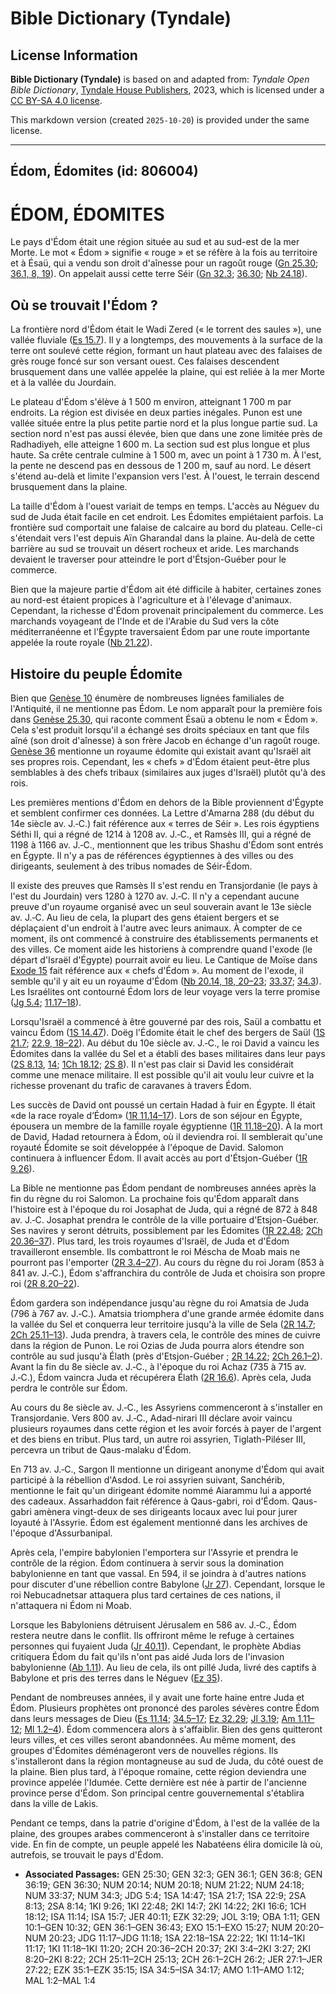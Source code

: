 # Bible Dictionary (Tyndale)

## License Information

**Bible Dictionary (Tyndale)** is based on and adapted from: _Tyndale Open Bible Dictionary_, [Tyndale House Publishers](https://tyndaleopenresources.com/), 2023, which is licensed under a [CC BY-SA 4.0 license](https://creativecommons.org/licenses/by-sa/4.0/legalcode.en).

This markdown version (created `2025-10-20`) is provided under the same license.



--------------------------------

## Édom, Édomites (id: 806004)

ÉDOM, ÉDOMITES
==============

Le pays d'Édom était une région située au sud et au sud\-est de la mer Morte. Le mot « Édom » signifie « rouge » et se réfère à la fois au territoire et à Ésaü, qui a vendu son droit d'aînesse pour un ragoût rouge ([Gn 25\.30](https://ref.ly/Gen25:30); [36\.1, 8, 19](https://ref.ly/Gen36:1,Gen36:8,Gen36:19)). On appelait aussi cette terre Séir ([Gn 32\.3](https://ref.ly/Gen32:3); [36\.30](https://ref.ly/Gen36:30); [Nb 24\.18](https://ref.ly/Num24:18)).

Où se trouvait l'Édom ?
-----------------------

La frontière nord d'Édom était le Wadi Zered (« le torrent des saules »), une vallée fluviale ([Es 15\.7](https://ref.ly/Isa15:7)). Il y a longtemps, des mouvements à la surface de la terre ont soulevé cette région, formant un haut plateau avec des falaises de grès rouge foncé sur son versant ouest. Ces falaises descendent brusquement dans une vallée appelée la plaine, qui est reliée à la mer Morte et à la vallée du Jourdain.

Le plateau d'Édom s'élève à 1 500 m environ, atteignant 1 700 m par endroits. La région est divisée en deux parties inégales. Punon est une vallée située entre la plus petite partie nord et la plus longue partie sud. La section nord n'est pas aussi élevée, bien que dans une zone limitée près de Radhadiyeh, elle atteigne 1 600 m. La section sud est plus longue et plus haute. Sa crête centrale culmine à 1 500 m, avec un point à 1 730 m. À l'est, la pente ne descend pas en dessous de 1 200 m, sauf au nord. Le désert s'étend au\-delà et limite l'expansion vers l'est. À l'ouest, le terrain descend brusquement dans la plaine.

La taille d'Édom à l'ouest variait de temps en temps. L'accès au Néguev du sud de Juda était facile en cet endroit. Les Édomites empiétaient parfois. La frontière sud comportait une falaise de calcaire au bord du plateau. Celle\-ci s'étendait vers l'est depuis Aïn Gharandal dans la plaine. Au\-delà de cette barrière au sud se trouvait un désert rocheux et aride. Les marchands devaient le traverser pour atteindre le port d'Étsjon\-Guéber pour le commerce.

Bien que la majeure partie d'Édom ait été difficile à habiter, certaines zones au nord\-est étaient propices à l'agriculture et à l'élevage d'animaux. Cependant, la richesse d'Édom provenait principalement du commerce. Les marchands voyageant de l'Inde et de l'Arabie du Sud vers la côte méditerranéenne et l'Égypte traversaient Édom par une route importante appelée la route royale ([Nb 21\.22](https://ref.ly/Num21:22)).

Histoire du peuple Édomite
--------------------------

Bien que [Genèse 10](https://ref.ly/Gen10:1-Gen10:32) énumère de nombreuses lignées familiales de l'Antiquité, il ne mentionne pas Édom. Le nom apparaît pour la première fois dans [Genèse 25\.30](https://ref.ly/Gen25:30), qui raconte comment Ésaü a obtenu le nom « Édom ». Cela s'est produit lorsqu'il a échangé ses droits spéciaux en tant que fils aîné (son droit d'aînesse) à son frère Jacob en échange d'un ragoût rouge. [Genèse 36](https://ref.ly/Gen36:1-Gen36:43) mentionne un royaume édomite qui existait avant qu'Israël ait ses propres rois. Cependant, les « chefs » d'Édom étaient peut\-être plus semblables à des chefs tribaux (similaires aux juges d'Israël) plutôt qu'à des rois.

Les premières mentions d'Édom en dehors de la Bible proviennent d'Égypte et semblent confirmer ces données. La Lettre d'Amarna 288 (du début du 14e siècle av. J.‑C.) fait référence aux « terres de Séir ». Les rois égyptiens Séthi II, qui a régné de 1214 à 1208 av. J.‑C., et Ramsès III, qui a régné de 1198 à 1166 av. J.‑C., mentionnent que les tribus Shashu d'Édom sont entrés en Égypte. Il n'y a pas de références égyptiennes à des villes ou des dirigeants, seulement à des tribus nomades de Séir\-Édom.

Il existe des preuves que Ramsès II s'est rendu en Transjordanie (le pays à l'est du Jourdain) vers 1280 à 1270 av. J.‑C. Il n'y a cependant aucune preuve d'un royaume organisé avec un seul souverain avant le 13e siècle av. J.‑C. Au lieu de cela, la plupart des gens étaient bergers et se déplaçaient d'un endroit à l'autre avec leurs animaux. À compter de ce moment, ils ont commencé à construire des établissements permanents et des villes. Ce moment aide les historiens à comprendre quand l'exode (le départ d'Israël d'Égypte) pourrait avoir eu lieu. Le Cantique de Moïse dans [Exode 15](https://ref.ly/Exod15:1-Exod15:27) fait référence aux « chefs d'Édom ». Au moment de l'exode, il semble qu'il y ait eu un royaume d'Édom ([Nb 20\.14, 18, 20–23](https://ref.ly/Num20:14,Num20:18,Num20:20-Num20:23); [33\.37](https://ref.ly/Num33:37); [34\.3](https://ref.ly/Num34:3)). Les Israélites ont contourné Édom lors de leur voyage vers la terre promise ([Jg 5\.4](https://ref.ly/Judg5:4); [11\.17–18](https://ref.ly/Judg11:17-Judg11:18)).

Lorsqu'Israël a commencé à être gouverné par des rois, Saül a combattu et vaincu Édom ([1S 14\.47](https://ref.ly/1Sam14:47)). Doëg l'Édomite était le chef des bergers de Saül ([1S 21\.7](https://ref.ly/1Sam21:7); [22\.9, 18–22](https://ref.ly/1Sam22:9,1Sam22:18-1Sam22:22)). Au début du 10e siècle av. J.‑C., le roi David a vaincu les Édomites dans la vallée du Sel et a établi des bases militaires dans leur pays ([2S 8\.13](https://ref.ly/2Sam8:13), [14](https://ref.ly/2Sam8:14); [1Ch 18\.12](https://ref.ly/1Chr18:12); [2S 8](https://ref.ly/2Sam8:14)). Il n'est pas clair si David les considérait comme une menace militaire. Il est possible qu'il ait voulu leur cuivre et la richesse provenant du trafic de caravanes à travers Édom.

Les succès de David ont poussé un certain Hadad à fuir en Égypte. Il était «de la race royale d’Édom» ([1R 11\.14–17](https://ref.ly/1Kgs11:14-1Kgs11:17)). Lors de son séjour en Égypte, épousera un membre de la famille royale égyptienne ([1R 11\.18–20](https://ref.ly/1Kgs11:18-1Kgs11:20)). À la mort de David, Hadad retournera à Édom, où il deviendra roi. Il semblerait qu'une royauté Édomite se soit développée à l'époque de David. Salomon continuera à influencer Édom. Il avait accès au port d'Étsjon\-Guéber ([1R 9\.26](https://ref.ly/1Kgs9:26)).

La Bible ne mentionne pas Édom pendant de nombreuses années après la fin du règne du roi Salomon. La prochaine fois qu'Édom apparaît dans l'histoire est à l'époque du roi Josaphat de Juda, qui a régné de 872 à 848 av. J.‑C. Josaphat prendra le contrôle de la ville portuaire d'Etsjon\-Guéber. Ses navires y seront détruits, possiblement par les Édomites ([1R 22\.48](https://ref.ly/1Kgs22:48); [2Ch 20\.36–37](https://ref.ly/2Chr20:36-2Chr20:37)). Plus tard, les trois royaumes d'Israël, de Juda et d'Édom travailleront ensemble. Ils combattront le roi Méscha de Moab mais ne pourront pas l'emporter ([2R 3\.4–27](https://ref.ly/2Kgs3:4-2Kgs3:27)). Au cours du règne du roi Joram (853 à 841 av. J.‑C.), Édom s'affranchira du contrôle de Juda et choisira son propre roi ([2R 8\.20–22](https://ref.ly/2Kgs8:20-2Kgs8:22)).

Édom gardera son indépendance jusqu'au règne du roi Amatsia de Juda (796 à 767 av. J.‑C.). Amatsia triomphera d'une grande armée édomite dans la vallée du Sel et conquerra leur territoire jusqu'à la ville de Sela ([2R 14\.7](https://ref.ly/2Kgs14:7); [2Ch 25\.11–13](https://ref.ly/2Chr25:11-2Chr25:13)). Juda prendra, à travers cela, le contrôle des mines de cuivre dans la région de Punon. Le roi Ozias de Juda pourra alors étendre son contrôle au sud jusqu'à Élath (près d'Etsjon\-Guéber ; [2R 14\.22](https://ref.ly/2Kgs14:22); [2Ch 26\.1–2](https://ref.ly/2Chr26:1-2Chr26:2)). Avant la fin du 8e siècle av. J.‑C., à l'époque du roi Achaz (735 à 715 av. J.‑C.), Édom vaincra Juda et récupérera Élath ([2R 16\.6](https://ref.ly/2Kgs16:6)). Après cela, Juda perdra le contrôle sur Édom.

Au cours du 8e siècle av. J.‑C., les Assyriens commenceront à s'installer en Transjordanie. Vers 800 av. J.‑C., Adad\-nirari III déclare avoir vaincu plusieurs royaumes dans cette région et les avoir forcés à payer de l'argent et des biens en tribut. Plus tard, un autre roi assyrien, Tiglath\-Piléser III, percevra un tribut de Qaus\-malaku d'Édom.

En 713 av. J.‑C., Sargon II mentionne un dirigeant anonyme d'Édom qui avait participé à la rébellion d'Asdod. Le roi assyrien suivant, Sanchérib, mentionne le fait qu'un dirigeant édomite nommé Aiarammu lui a apporté des cadeaux. Assarhaddon fait référence à Qaus\-gabri, roi d'Édom. Qaus\-gabri amènera vingt\-deux de ses dirigeants locaux avec lui pour jurer loyauté à l'Assyrie. Édom est également mentionné dans les archives de l'époque d'Assurbanipal.

Après cela, l'empire babylonien l'emportera sur l'Assyrie et prendra le contrôle de la région. Édom continuera à servir sous la domination babylonienne en tant que vassal. En 594, il se joindra à d'autres nations pour discuter d'une rébellion contre Babylone ([Jr 27](https://ref.ly/Jer27:1-Jer27:22)). Cependant, lorsque le roi Nebucadnetsar attaquera plus tard certaines de ces nations, il n'attaquera ni Édom ni Moab.

Lorsque les Babyloniens détruisent Jérusalem en 586 av. J.‑C., Édom restera neutre dans le conflit. Ils offriront même le refuge à certaines personnes qui fuyaient Juda ([Jr 40\.11](https://ref.ly/Jer40:11)). Cependant, le prophète Abdias critiquera Édom du fait qu'ils n'ont pas aidé Juda lors de l'invasion babylonienne ([Ab 1\.11](https://ref.ly/Obad1:11)). Au lieu de cela, ils ont pillé Juda, livré des captifs à Babylone et pris des terres dans le Néguev ([Ez 35](https://ref.ly/Ezek35:1-Ezek35:15)).

Pendant de nombreuses années, il y avait une forte haine entre Juda et Édom. Plusieurs prophètes ont prononcé des paroles sévères contre Édom dans leurs messages de Dieu ([Es 11\.14](https://ref.ly/Isa11:14); [34\.5–17](https://ref.ly/Isa34:5-Isa34:17); [Ez 32\.29](https://ref.ly/Ezek32:29); [Jl 3\.19](https://ref.ly/Joel3:19); [Am 1\.11–12](https://ref.ly/Amos1:11-Amos1:12); [Ml 1\.2–4](https://ref.ly/Mal1:2-Mal1:4)). Édom commencera alors à s'affaiblir. Bien des gens quitteront leurs villes, et ces villes seront abandonnées. Au même moment, des groupes d'Édomites déménageront vers de nouvelles régions. Ils s'installeront dans la région montagneuse au sud de Juda, du côté ouest de la plaine. Bien plus tard, à l'époque romaine, cette région deviendra une province appelée l'Idumée. Cette dernière est née à partir de l'ancienne province perse d'Édom. Son principal centre gouvernemental s'établira dans la ville de Lakis.

Pendant ce temps, dans la patrie d'origine d'Édom, à l'est de la vallée de la plaine, des groupes arabes commenceront à s'installer dans ce territoire vide. En fin de compte, un peuple appelé les Nabatéens élira domicile là où, autrefois, se trouvait le pays d'Édom.

* **Associated Passages:** GEN 25:30; GEN 32:3; GEN 36:1; GEN 36:8; GEN 36:19; GEN 36:30; NUM 20:14; NUM 20:18; NUM 21:22; NUM 24:18; NUM 33:37; NUM 34:3; JDG 5:4; 1SA 14:47; 1SA 21:7; 1SA 22:9; 2SA 8:13; 2SA 8:14; 1KI 9:26; 1KI 22:48; 2KI 14:7; 2KI 14:22; 2KI 16:6; 1CH 18:12; ISA 11:14; ISA 15:7; JER 40:11; EZK 32:29; JOL 3:19; OBA 1:11; GEN 10:1–GEN 10:32; GEN 36:1–GEN 36:43; EXO 15:1–EXO 15:27; NUM 20:20–NUM 20:23; JDG 11:17–JDG 11:18; 1SA 22:18–1SA 22:22; 1KI 11:14–1KI 11:17; 1KI 11:18–1KI 11:20; 2CH 20:36–2CH 20:37; 2KI 3:4–2KI 3:27; 2KI 8:20–2KI 8:22; 2CH 25:11–2CH 25:13; 2CH 26:1–2CH 26:2; JER 27:1–JER 27:22; EZK 35:1–EZK 35:15; ISA 34:5–ISA 34:17; AMO 1:11–AMO 1:12; MAL 1:2–MAL 1:4

